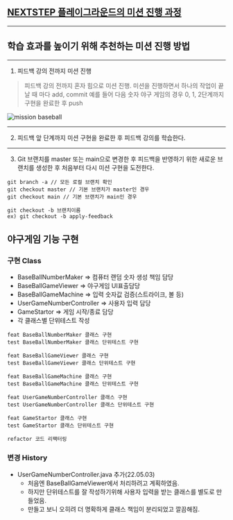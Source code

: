 ## [NEXTSTEP 플레이그라운드의 미션 진행 과정](https://github.com/next-step/nextstep-docs/blob/master/playground/README.md)

---
## 학습 효과를 높이기 위해 추천하는 미션 진행 방법

---
1. 피드백 강의 전까지 미션 진행 
> 피드백 강의 전까지 혼자 힘으로 미션 진행. 미션을 진행하면서 하나의 작업이 끝날 때 마다 add, commit
> 예를 들어 다음 숫자 야구 게임의 경우 0, 1, 2단계까지 구현을 완료한 후 push

![mission baseball](https://raw.githubusercontent.com/next-step/nextstep-docs/master/playground/images/mission_baseball.png)

---
2. 피드백 앞 단계까지 미션 구현을 완료한 후 피드백 강의를 학습한다.

---
3. Git 브랜치를 master 또는 main으로 변경한 후 피드백을 반영하기 위한 새로운 브랜치를 생성한 후 처음부터 다시 미션 구현을 도전한다.

```
git branch -a // 모든 로컬 브랜치 확인
git checkout master // 기본 브랜치가 master인 경우
git checkout main // 기본 브랜치가 main인 경우

git checkout -b 브랜치이름
ex) git checkout -b apply-feedback
```

## 야구게임 기능 구현

### 구현 Class
- BaseBallNumberMaker => 컴퓨터 랜덤 숫자 생성 책임 담당
- BaseBallGameViewer => 야구게임 UI표출담당
- BaseBallGameMachine => 입력 숫자값 검증(스트라이크, 볼 등)
- UserGameNumberController => 사용자 입력 담당
- GameStartor => 게임 시작/종료 담당
- 각 클래스별 단위테스트 작성

```
feat BaseBallNumberMaker 클래스 구현
test BaseBallNumberMaker 클래스 단위테스트 구현

feat BaseBallGameViewer 클래스 구현
test BaseBallGameViewer 클래스 단위테스트 구현

feat BaseBallGameMachine 클래스 구현
test BaseBallGameMachine 클래스 단위테스트 구현

feat UserGameNumberController 클래스 구현
test UserGameNumberController 클래스 단위테스트 구현

feat GameStartor 클래스 구현
test GameStartor 클래스 단위테스트 구현

refactor 코드 리팩터링
```

### 변경 History
- UserGameNumberController.java 추가(22.05.03)
  - 처음엔 BaseBallGameViewer에서 처리하려고 계획하였음.
  - 하지만 단위테스트를 잘 작성하기위해 사용자 입력을 받는 클래스를 별도로 만들었음.
  - 만들고 보니 오히려 더 명확하게 클래스 책임이 분리되었고 깔끔해짐.